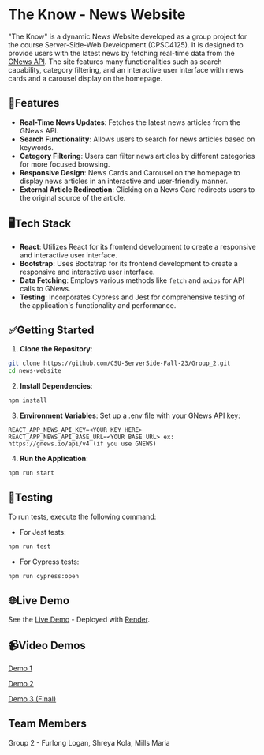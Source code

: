 
# The Know - News Website

"The Know" is a dynamic News Website developed as a group project for the course Server-Side-Web Development (CPSC4125). It is designed to provide users with the latest news by fetching real-time data from the [GNews API](https://gnews.io/).
The site features many functionalities such as search capability, category filtering, and an interactive user interface with news cards and a carousel display on the homepage.


## 🎯Features

- __Real-Time News Updates__: Fetches the latest news articles from the GNews API.
- __Search Functionality__: Allows users to search for news articles based on keywords.
- __Category Filtering__: Users can filter news articles by different categories for more focused browsing.
- __Responsive Design__: News Cards and Carousel on the homepage to display news articles in an interactive and user-friendly manner.
- __External Article Redirection__: Clicking on a News Card redirects users to the original source of the article.


## 🖥️Tech Stack

- __React__: Utilizes React for its frontend development to create a responsive and interactive user interface.
- __Bootstrap__: Uses Bootstrap for its frontend development to create a responsive and interactive user interface.
- __Data Fetching__: Employs various methods like `fetch` and `axios` for API calls to GNews.
- __Testing__: Incorporates Cypress and Jest for comprehensive testing of the application's functionality and performance.


## ✅Getting Started

1. __Clone the Repository__:

```bash
git clone https://github.com/CSU-ServerSide-Fall-23/Group_2.git
cd news-website
```

2. __Install Dependencies__:
```bash
npm install
```

3. __Environment Variables__:
   Set up a .env file with your GNews API key:
```
REACT_APP_NEWS_API_KEY=<YOUR KEY HERE>
REACT_APP_NEWS_API_BASE_URL=<YOUR BASE URL> ex: https://gnews.io/api/v4 (if you use GNEWS)
```

4. __Run the Application__:
```bash
npm run start
```

## 🧪Testing

To run tests, execute the following command:

- For Jest tests:

```bash
npm run test
```

- For Cypress tests:
```bash
npm run cypress:open
```
## 🌐Live Demo

See the [Live Demo](https://group-2-news-website.onrender.com) - Deployed with [Render](https://render.com/).

## 📹Video Demos

[Demo 1](https://www.youtube.com/watch?v=5B3Ia7ED-V8)

[Demo 2](https://www.youtube.com/watch?v=5z1dbcHZP_w)

[Demo 3 (Final)]()


## Team Members

Group 2 - Furlong Logan, Shreya Kola, Mills Maria
